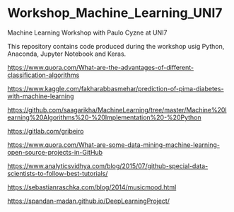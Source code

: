 # Workshop_Machine_Learning_UNI7
Machine Learning Workshop with Paulo Cyzne at UNI7

This repository contains code produced during the workshop usig Python, Anaconda, Jupyter Notebook and Keras.



https://www.quora.com/What-are-the-advantages-of-different-classification-algorithms

https://www.kaggle.com/fakharabbasmehar/prediction-of-pima-diabetes-with-machine-learning

https://github.com/saagarikha/MachineLearning/tree/master/Machine%20learning%20Algorithms%20-%20Implementation%20-%20Python

https://gitlab.com/gribeiro

https://www.quora.com/What-are-some-data-mining-machine-learning-open-source-projects-in-GitHub

https://www.analyticsvidhya.com/blog/2015/07/github-special-data-scientists-to-follow-best-tutorials/

https://sebastianraschka.com/blog/2014/musicmood.html

https://spandan-madan.github.io/DeepLearningProject/


